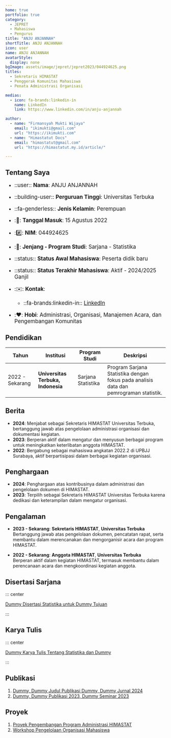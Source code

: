 ```yaml
---
home: true
portfolio: true
category:
  - JEPRET
  - Mahasiswa
  - Pengurus
title: "ANJU ANJANNAH"
shortTitle: ANJU ANJANNAH
icon: user
name: ANJU ANJANNAH
avatarStyle:
  display: none
bgImage: assets/image/jepret/jepret2023/044924625.png
titles:
  - Sekretaris HIMASTAT
  - Penggerak Komunitas Mahasiswa
  - Penata Administrasi Organisasi

medias:
  - icon: fa-brands:linkedin-in
    name: LinkedIn
    link: https://www.linkedin.com/in/anju-anjannah

author:
  - name: "Firmansyah Mukti Wijaya"
    email: "ikimukti@gmail.com"
    url: "https://ikimukti.com"
  - name: "Himastatut Docs"
    email: "himastatut@gmail.com"
    url: "https://himastatut.my.id/article/"

---
```


## Tentang Saya

<div style="font-size: 1.2em">

- ::user:: **Nama**: ANJU ANJANNAH
- ::building-user:: **Perguruan Tinggi**: Universitas Terbuka
- ::fa-genderless:: **Jenis Kelamin**: Perempuan
- ::calendar:: **Tanggal Masuk**: 15 Agustus 2022
- ::hash:: **NIM**: 044924625
- ::book:: **Jenjang - Program Studi**: Sarjana - Statistika
- ::status:: **Status Awal Mahasiswa**: Peserta didik baru
- ::status:: **Status Terakhir Mahasiswa**: Aktif - 2024/2025 Ganjil
- ::envelope:: **Kontak**:
  - ::fa-brands:linkedin-in:: [LinkedIn](https://www.linkedin.com/in/anju-anjannah)

- ::heart:: **Hobi**: Administrasi, Organisasi, Manajemen Acara, dan Pengembangan Komunitas

</div>

## Pendidikan

| Tahun       | Institusi                        | Program Studi           | Deskripsi                                                               |
|-------------|-----------------------------------|-------------------------|-------------------------------------------------------------------------|
| 2022 - Sekarang | **Universitas Terbuka, Indonesia** | Sarjana Statistika       | Program Sarjana Statistika dengan fokus pada analisis data dan pemrograman statistik. |

## Berita

- **2024**: Menjabat sebagai Sekretaris HIMASTAT Universitas Terbuka, bertanggung jawab atas pengelolaan administrasi organisasi dan dokumentasi kegiatan.
- **2023**: Berperan aktif dalam mengatur dan menyusun berbagai program untuk meningkatkan keterlibatan anggota HIMASTAT.
- **2022**: Bergabung sebagai mahasiswa angkatan 2022.2 di UPBJJ Surabaya, aktif berpartisipasi dalam berbagai kegiatan organisasi.

## Penghargaan

- **2024**: Penghargaan atas kontribusinya dalam administrasi dan pengelolaan dokumen di HIMASTAT.
- **2023**: Terpilih sebagai Sekretaris HIMASTAT Universitas Terbuka karena dedikasi dan keterampilan dalam mengatur organisasi.

## Pengalaman

- **2023 - Sekarang**: **Sekretaris HIMASTAT**, **Universitas Terbuka**  
  Bertanggung jawab atas pengelolaan dokumen, pencatatan rapat, serta membantu dalam merencanakan dan mengorganisir acara dan program HIMASTAT.

- **2022 - Sekarang**: **Anggota HIMASTAT**, **Universitas Terbuka**  
  Berperan aktif dalam kegiatan HIMASTAT, termasuk membantu dalam perencanaan acara dan mengkoordinasi kegiatan anggota.

## Disertasi Sarjana

::: center

[Dummy Disertasi Statistika untuk Dummy Tujuan](MHS044924625.md)

:::

## Karya Tulis

::: center

[Dummy Karya Tulis Tentang Statistika dan Dummy](MHS044924625.md)

:::

## Publikasi

1. [Dummy, Dummy Judul Publikasi Dummy, Dummy Jurnal 2024](https://dummy-jurnal.example.com)
2. [Dummy, Dummy Publikasi 2023, Dummy Seminar 2023](https://dummy-seminar.example.com)

## Proyek

1. [Proyek Pengembangan Program Administrasi HIMASTAT](https://dummy-proyek-hima.example.com)
2. [Workshop Pengelolaan Organisasi Mahasiswa](https://dummy-workshop-leadership.example.com)
